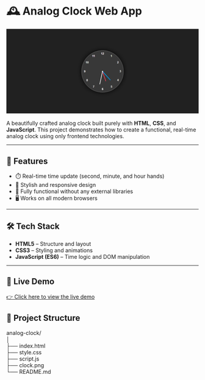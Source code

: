 # 🕰️ Analog Clock Web App


![Weather App Preview](./clock.png)

A beautifully crafted analog clock built purely with **HTML**, **CSS**, and **JavaScript**. This project demonstrates how to create a functional, real-time analog clock using only frontend technologies.

---

## 📌 Features

- ⏱️ Real-time time update (second, minute, and hour hands)
- 🎨 Stylish and responsive design
- 🧠 Fully functional without any external libraries
- 🖥️ Works on all modern browsers

---

## 🛠️ Tech Stack

- **HTML5** – Structure and layout
- **CSS3** – Styling and animations
- **JavaScript (ES6)** – Time logic and DOM manipulation

---

## 🚀 Live Demo

[👉 Click here to view the live demo](https://siddhantshukla108.github.io/Analog-Clock/)  

## 📂 Project Structure

analog-clock/ <br/>
│ <br/>
├── index.html <br/>
├── style.css <br/>
├── script.js <br/>
├── clock.png <br/>
└── README.md
